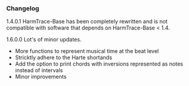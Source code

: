 ### Changelog 

1.4.0.1 HarmTrace-Base has been completely rewritten and is not compatible 
        with software that depends on HarmTrace-Base < 1.4. 
        
1.6.0.0 Lot's of minor updates.
  
  * More functions to represent musical time at the beat level
  * Stricktly adhere to the Harte shortands
  * Add the option to print chords with inversions represented as notes instead of intervals
  * Minor improvements